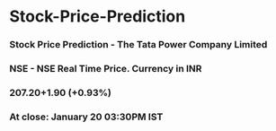# Stock-Price-Prediction
### Stock Price Prediction - The Tata Power Company Limited

### NSE - NSE Real Time Price. Currency in INR
 
### 207.20+1.90 (+0.93%)
### At close: January 20 03:30PM IST
